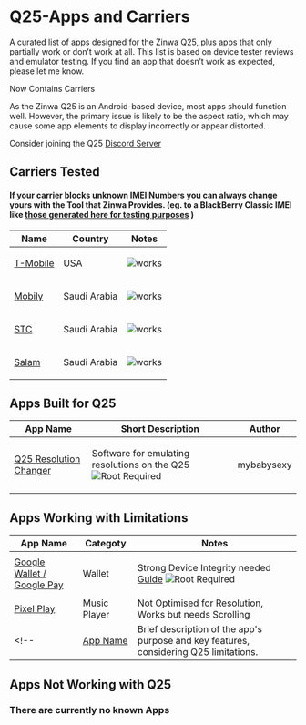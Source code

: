 # Q25-Apps and Carriers
A curated list of apps designed for the Zinwa Q25, plus apps that only partially work or don’t work at all.
This list is based on device tester reviews and emulator testing.
If you find an app that doesn’t work as expected, please let me know.

Now Contains Carriers

As the Zinwa Q25 is an Android-based device, most apps should function well. 
However, the primary issue is likely to be the aspect ratio, which may cause some app elements to display incorrectly or appear distorted.

Consider joining the Q25 [Discord Server](https://discord.com/invite/D2P7UqFdXz)

## Carriers Tested
#### If your carrier blocks unknown IMEI Numbers you can always change yours with the Tool that Zinwa Provides. (eg. to a BlackBerry Classic IMEI like [those generated here for testing purposes](https://aidenwtf.github.io/BlackBerry-Classic-IMEI-Generator/) )


| Name | Country | Notes |
|----------|-------------------|-------|
| [T-Mobile](https://www.t-mobile.com/) | USA | <p align="center"> <img src="https://img.shields.io/badge/works-88E788" alt="works" /> </p> |
| [Mobily](https://www.mobily.com.sa) | Saudi Arabia | <p align="center"> <img src="https://img.shields.io/badge/works-88E788" alt="works" /> </p> |
| [STC](https://www.stc.com.sa) | Saudi Arabia | <p align="center"> <img src="https://img.shields.io/badge/works-88E788" alt="works" /> </p> |
| [Salam](https://dxp.salam.sa) | Saudi Arabia | <p align="center"> <img src="https://img.shields.io/badge/works-88E788" alt="works" /> </p> |

## Apps Built for Q25


| App Name | Short Description | Author |
|----------|-------------------|-------|
| [Q25 Resolution Changer](https://github.com/mybabysexy/q25-res-changer) |  <p>Software for emulating resolutions on the Q25  <img src="https://img.shields.io/badge/Root%20Required-FF0000" alt="Root Required" /> </p>| mybabysexy |

<!--
## Apps specifically tested to work with Q25

| App Name | Cetegory | Notes |
|----------|-------------------|-------|
| [Apple Music](https://play.google.com/store/apps/details/Apple_Music?id=com.apple.android.music&hl=gsw) | Music Provider |  |
| [Youtube Music](https://play.google.com/store/apps/details?id=com.google.android.apps.youtube.music&hl=gsw) | Music Provider |  |
| [ChatGPT](https://play.google.com/store/apps/details?id=com.openai.chatgpt&utm_source=emea_Med) | AI |  |
| [Reddit]((https://play.google.com/store/apps/details?id=com.reddit.frontpage&utm_source=emea_Med)) |  |  |
| [Instagram](https://play.google.com/store/apps/details?id=com.instagram.android&hl=en) | Social Media |  |
| [Naver Whale Browser](https://play.google.com/store/apps/details?id=com.naver.whale&hl=en) | Browser | Trackpad Support |

| [App Name](https://example.com/app3) | Brief description of the app's purpose and functionality on Q25. | Notes on general compatibility or usage with Q25. |
-->
## Apps Working with Limitations

| App Name | Categoty | Notes |
|----------|-------------------|-------|
| [Google Wallet / Google Pay](https://play.google.com/store/apps/details?id=com.google.android.apps.walletnfcrel&hl=en) | Wallet | <p>Strong Device Integrity needed [Guide](https://xdaforums.com/t/guide-how-to-pass-strong-integrity-on-android-step-by-step-guide.4729435/)  <img src="https://img.shields.io/badge/Root%20Required-FF0000" alt="Root Required" /> </p>|
| [Pixel Play](https://github.com/theovilardo/PixelPlay) | Music Player | Not Optimised for Resolution, Works but needs Scrolling |
<!--| [App Name](https://example.com/app2) | Brief description of the app's purpose and key features, considering Q25 limitations. | Notes on specific limitations or workarounds for Q25 compatibility. | -->
## Apps Not Working with Q25
### There are currently no known Apps
<!--
| App Name | Category | Notes |
|----------|-------------------|-------|
| [App Name](https://example.com/app1) | Brief description of the app's purpose and why it fails on Q25. | Notes on specific compatibility issues or reasons for failure. |-->
